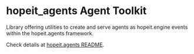 # hopeit_agents Agent Toolkit

Library offering utilities to create and serve agents as hopeit.engine events within the hopeit.agents framework.

Check details at [hopeit.agents README](https://github.com/hopeit-git/hopeit.agents/blob/master/README.md).
